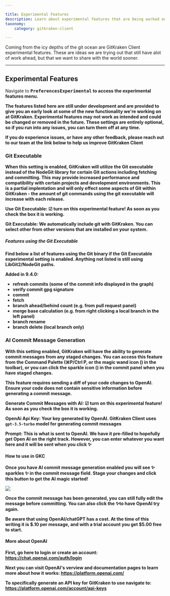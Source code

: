 ```yaml
---

title: Experimental Features
description: Learn about experimental features that are being worked on for possible future inclusion into GitKraken Client.
taxonomy:
    category: gitkraken-client

---
```


Coming from the icy depths of the git ocean are GitKraken Client experimental features. These are ideas we are trying out that still have alot of work ahead, but that we want to share with the world sooner. 

---

## Experimental Features

Navigate to <i class="fas fa-cog"></i><kbd><strong>Preferences</strong><i class='fa fa-caret-right'></i><strong>Experimental<strong></i></kbd> to access the experimental features menu.


The features listed here are still under development and are provided to give you an early look at some of the new functionality we're working on at GitKraken. Experimental features may not work as intended and could be changed or removed in the future. These settings are entirely optional, so if you run into any issues, you can turn them off at any time.

If you do experience issues, or have any other feedback, please reach out to our team at the link below to help us improve GitKraken Client

### Git Executable

When this setting is enabled, GitKraken will utilize the Git executable instead of the NodeGit library for certain Git actions including fetching and committing. This may provide increased performance and compatibility with certain projects and development environments. This is a partial implentation and will only effect some aspects of Git within GitKraken - the amount of git commands using the git executable will increase with each release.

**Use Git Executable:** ☑ turn on this experimental feature! As soon as you check the box it is working.

**Git Executable:** We automatically include git with GitKraken. You can select other from other versions that are installed on your system. 

##### Features using the Git Executable

Find below a list of features using the Git binary if the Git Executable experimental setting is enabled. Anything not listed is still using LibGit2/NodeGit paths.

**Added in 9.4.0:**
- refresh commits (some of the commit info displayed in the graph)
- verify commit gpg signature
- commit
- fetch
- branch ahead/behind count (e.g. from pull request panel)
- merge base calculation (e.g. from right clicking a local branch in the left panel)
- branch rename
- branch delete (local branch only)

### AI Commit Message Generation

With this setting enabled, GitKraken will have the ability to generate commit messages from any staged changes. You can access this feature from the Command Palette (⌘P/Ctrl P, or the magic wand icon () in the toolbar), or you can click the sparkle icon () in the commit panel when you have staged changes.

<div class='callout callout--danger'>
    <p> This feature requires sending a diff of your code changes to OpenAI. Ensure your code does not contain sensitive information before generating a commit message.</p>
</div>

**Generate Commit Messages with AI:** ☑ turn on this experimental feature! As soon as you check the box it is working.

**OpenAi Api Key:** Your key generated by OpenAI. GitKraken Client uses `gpt-3.5-turbo` model for generating commit messages

**Prompt:** This is what is sent to OpenAI. We have it pre-filled to hopefully get Open AI on the right track. However, you can enter whatever you want here and it will be sent when you click ✨

#### How to use in GKC

Once you have AI commit message generation enabled you will see ✨ sparkles ✨ in the commit message field. Stage your changes and click this button to get the AI magic started!

<img src='/wp-content/uploads/gkc-commit-message-ai-gen.gif' class='img-bordered img-responsive center'>

Once the commit message has been generated, you can still fully edit the message before committing. You can also click the ✨to have OpenAI try again.

<div class='callout callout--danger'>
    <p> Be aware that using OpenAI/chatGPT has a cost. At the time of this writing it is $.10 per message, and with a trial account you get $5.00 free to start.</p>
</div>

#### More about OpenAI

First, go here to login or create an account:
https://chat.openai.com/auth/login

Next you can visit OpenAI's verview and documentation pages to learn more about how it works:
https://platform.openai.com/

To specifically generate an API key for GitKraken to use navigate to:
https://platform.openai.com/account/api-keys 
